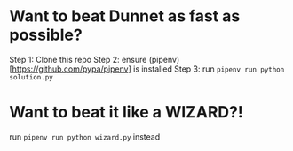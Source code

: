 # Want to beat Dunnet as fast as possible?

Step 1: Clone this repo
Step 2: ensure (pipenv)[https://github.com/pypa/pipenv] is installed
Step 3: run `pipenv run python solution.py`

# Want to beat it like a WIZARD?!

run `pipenv run python wizard.py` instead
